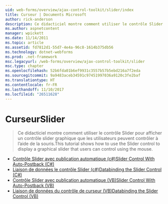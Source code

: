 ```yaml
---
uid: web-forms/overview/ajax-control-toolkit/slider/index
title: Curseur | Documents Microsoft
author: rick-anderson
description: Ce didacticiel montre comment utiliser le contrôle Slider pour afficher un contrôle slider graphique que les utilisateurs peuvent contrôler à l’aide de la souris.
ms.author: aspnetcontent
manager: wpickett
ms.date: 11/14/2011
ms.topic: article
ms.assetid: fd7812d1-55d7-4e4a-96c8-1614b375db56
ms.technology: dotnet-webforms
ms.prod: .net-framework
msc.legacyurl: /web-forms/overview/ajax-control-toolkit/slider
msc.type: chapter
ms.openlocfilehash: 52b6fda01b6ef9931c3557b57b5ebd216a7f2eda
ms.sourcegitcommit: 9a9483aceb34591c97451997036a9120c3fe2baf
ms.translationtype: HT
ms.contentlocale: fr-FR
ms.lasthandoff: 11/10/2017
ms.locfileid: "26511628"
---
```

<a name="slider"></a><span data-ttu-id="b216a-103">Curseur</span><span class="sxs-lookup"><span data-stu-id="b216a-103">Slider</span></span>
====================
> <span data-ttu-id="b216a-104">Ce didacticiel montre comment utiliser le contrôle Slider pour afficher un contrôle slider graphique que les utilisateurs peuvent contrôler à l’aide de la souris.</span><span class="sxs-lookup"><span data-stu-id="b216a-104">This tutorial shows how to use the Slider control to display a graphical slider that users can control using the mouse.</span></span>


- [<span data-ttu-id="b216a-105">Contrôle Slider avec publication automatique (c#)</span><span class="sxs-lookup"><span data-stu-id="b216a-105">Slider Control With Auto-Postback (C#)</span></span>](using-the-slider-control-with-auto-postback-cs.md)
- [<span data-ttu-id="b216a-106">Liaison de données le contrôle Slider (c#)</span><span class="sxs-lookup"><span data-stu-id="b216a-106">Databinding the Slider Control (C#)</span></span>](databinding-the-slider-control-cs.md)
- [<span data-ttu-id="b216a-107">Contrôle Slider avec publication automatique (VB)</span><span class="sxs-lookup"><span data-stu-id="b216a-107">Slider Control With Auto-Postback (VB)</span></span>](using-the-slider-control-with-auto-postback-vb.md)
- [<span data-ttu-id="b216a-108">Liaison de données du contrôle de curseur (VB)</span><span class="sxs-lookup"><span data-stu-id="b216a-108">Databinding the Slider Control (VB)</span></span>](databinding-the-slider-control-vb.md)
